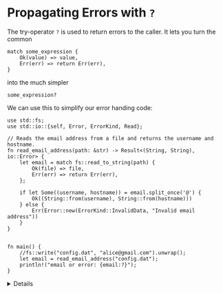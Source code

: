 # Propagating Errors with `?`

The try-operator `?` is used to return errors to the caller. It lets you turn
the common

```rust,ignore
match some_expression {
    Ok(value) => value,
    Err(err) => return Err(err),
}
```

into the much simpler

```rust,ignore
some_expression?
```

We can use this to simplify our error handing code:

```rust,editable
use std::fs;
use std::io::{self, Error, ErrorKind, Read};

// Reads the email address from a file and returns the username and hostname.
fn read_email_address(path: &str) -> Result<(String, String), io::Error> {
    let email = match fs::read_to_string(path) {
        Ok(file) => file,
        Err(err) => return Err(err),
    };

    if let Some((username, hostname)) = email.split_once('@') {
        Ok((String::from(username), String::from(hostname)))
    } else {
        Err(Error::new(ErrorKind::InvalidData, "Invalid email address"))
    }
}


fn main() {
    //fs::write("config.dat", "alice@gmail.com").unwrap();
    let email = read_email_address("config.dat");
    println!("email or error: {email:?}");
}
```

<details>

Key points:

* The `username` variable can be either `Ok(string)` or `Err(error)`.
* Use the `fs::write` call to test out the different scenarios: no file, empty file, file with username.
* The return type of the function has to be compatible with the nested functions it calls. For instance,
a function returning a `Result<T, Err>` can only apply the `?` operator on a function returning a 
`Result<AnyT, Err>`. It cannot apply the `?` operator on a function returning a `Result<T, OtherErr>` 
or an `Option<AnyT>`. Reciprocally, a function returning an `Option<T>` can only apply the `?` operator 
on a function returning an `Option<AnyT>`.
    * You can convert incompatible types into one another with the different `Option` and `Result` methods 
    such as `Option::ok_or`, `Result::ok`, `Result::err`.

</details>
